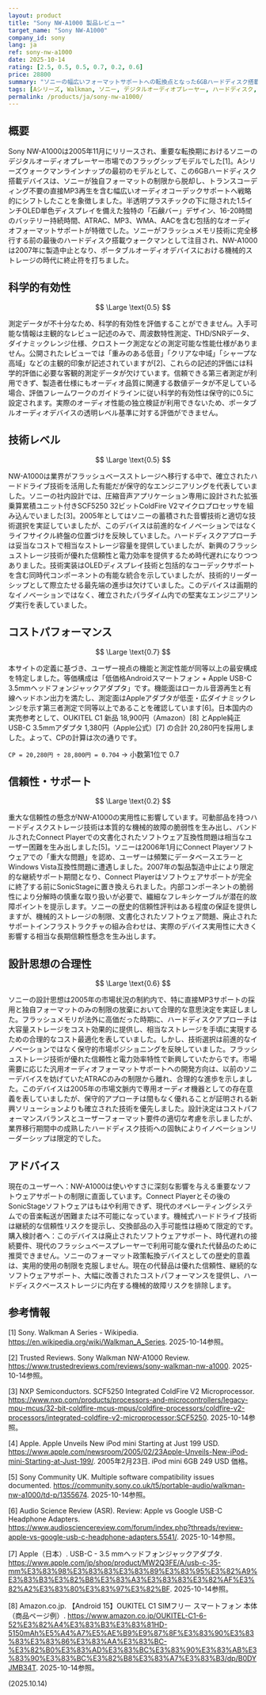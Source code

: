```yaml
---
layout: product
title: "Sony NW-A1000 製品レビュー"
target_name: "Sony NW-A1000"
company_id: sony
lang: ja
ref: sony-nw-a1000
date: 2025-10-14
rating: [2.5, 0.5, 0.5, 0.7, 0.2, 0.6]
price: 28800
summary: "ソニーの幅広いフォーマットサポートへの転換点となった6GBハードディスク搭載デジタルオーディオプレーヤーですが、信頼性の懸念と廃止されたソフトウェアサポートが実用性を制限しています。"
tags: [Aシリーズ, Walkman, ソニー, デジタルオーディオプレーヤー, ハードディスク, ポータブルプレーヤー]
permalink: /products/ja/sony-nw-a1000/
---
```

## 概要

Sony NW-A1000は2005年11月にリリースされ、重要な転換期におけるソニーのデジタルオーディオプレーヤー市場でのフラッグシップモデルでした[1]。Aシリーズウォークマンラインナップの最初のモデルとして、この6GBハードディスク搭載デバイスは、ソニーが独自フォーマットの制限から脱却し、トランスコーディング不要の直接MP3再生を含む幅広いオーディオコーデックサポートへ戦略的にシフトしたことを象徴しました。半透明プラスチックの下に隠された1.5インチOLED単色ディスプレイを備えた独特の「石鹸バー」デザイン、16-20時間のバッテリー持続時間、ATRAC、MP3、WMA、AACを含む包括的なオーディオフォーマットサポートが特徴でした。ソニーがフラッシュメモリ技術に完全移行する前の最後のハードディスク搭載ウォークマンとして注目され、NW-A1000は2007年に製造中止となり、ポータブルオーディオデバイスにおける機械的ストレージの時代に終止符を打ちました。

## 科学的有効性

$$ \Large \text{0.5} $$

測定データが不十分なため、科学的有効性を評価することができません。入手可能な情報は主観的なレビュー記述のみで、周波数特性測定、THD/SNRデータ、ダイナミックレンジ仕様、クロストーク測定などの測定可能な性能仕様がありません。公開されたレビューでは「重みのある低音」「クリアな中域」「シャープな高域」などの主観的印象が記述されていますが[2]、これらの記述的評価には科学的評価に必要な客観的測定データが欠けています。信頼できる第三者測定が利用できず、製造者仕様にもオーディオ品質に関連する数値データが不足している場合、評価フレームワークのガイドラインに従い科学的有効性は保守的に0.5に設定されます。実際のオーディオ性能の独立検証が利用できないため、ポータブルオーディオデバイスの透明レベル基準に対する評価ができません。

## 技術レベル

$$ \Large \text{0.5} $$

NW-A1000は業界がフラッシュベースストレージへ移行する中で、確立されたハードドライブ技術を活用した有能だが保守的なエンジニアリングを代表していました。ソニーの社内設計では、圧縮音声アプリケーション専用に設計された拡張乗算累積ユニット付きSCF5250 32ビットColdFire V2マイクロプロセッサを組み込んでいました[3]。2005年としてはソニーの蓄積された音響技術と適切な技術選択を実証していましたが、このデバイスは前進的なイノベーションではなくライフサイクル終盤の位置づけを反映していました。ハードディスクアプローチは妥当なコストで相当なストレージ容量を提供していましたが、新興のフラッシュストレージ技術が優れた信頼性と電力効率を提供するため時代遅れになりつつありました。技術実装はOLEDディスプレイ技術と包括的なコーデックサポートを含む同時代コンポーネントの有能な統合を示していましたが、技術的リーダーシップとして際立たせる最先端の進歩は欠けていました。このデバイスは画期的なイノベーションではなく、確立されたパラダイム内での堅実なエンジニアリング実行を表していました。

## コストパフォーマンス

$$ \Large \text{0.7} $$

本サイトの定義に基づき、ユーザー視点の機能と測定性能が同等以上の最安構成を特定しました。等価構成は「低価格Androidスマートフォン + Apple USB-C 3.5mmヘッドフォンジャックアダプタ」です。機能面はローカル音源再生と有線ヘッドホン出力を満たし、測定面はAppleアダプタが低歪・広ダイナミックレンジを示す第三者測定で同等以上であることを確認しています[6]。日本国内の実売参考として、OUKITEL C1 新品 18,900円（Amazon）[8] とApple純正USB-C 3.5mmアダプタ 1,380円（Apple公式）[7] の合計 20,280円を採用しました。よって、CPの計算は次の通りです。

`CP = 20,280円 ÷ 28,800円 = 0.704` → 小数第1位で 0.7

## 信頼性・サポート

$$ \Large \text{0.2} $$

重大な信頼性の懸念がNW-A1000の実用性に影響しています。可動部品を持つハードディスクストレージ技術は本質的な機械的故障の脆弱性を生み出し、バンドルされたConnect Playerでの文書化されたソフトウェア互換性問題は相当なユーザー困難を生み出しました[5]。ソニーは2006年1月にConnect Playerソフトウェアでの「重大な問題」を認め、ユーザーは頻繁にデータベースエラーとWindows Vista互換性問題に遭遇しました。2007年の製品製造中止により限定的な継続サポート期間となり、Connect Playerはソフトウェアサポートが完全に終了する前にSonicStageに置き換えられました。内部コンポーネントの脆弱性により分解時の慎重な取り扱いが必要で、繊細なフレキシケーブルが潜在的故障ポイントを提示します。ソニーの歴史的信頼性評判はある程度の保証を提供しますが、機械的ストレージの制限、文書化されたソフトウェア問題、廃止されたサポートインフラストラクチャの組み合わせは、実際のデバイス実用性に大きく影響する相当な長期信頼性懸念を生み出します。

## 設計思想の合理性

$$ \Large \text{0.6} $$

ソニーの設計思想は2005年の市場状況の制約内で、特に直接MP3サポートの採用と独自フォーマットのみの制限の放棄において合理的な意思決定を実証しました。フラッシュメモリが法外に高価だった時期に、ハードディスクアプローチは大容量ストレージをコスト効果的に提供し、相当なストレージを手頃に実現するための合理的なコスト最適化を表していました。しかし、技術選択は前進的なイノベーションではなく保守的市場ポジショニングを反映していました。フラッシュストレージ技術が優れた信頼性と電力効率特性で新興していたからです。市場需要に応じた汎用オーディオフォーマットサポートへの開発方向は、以前のソニーデバイスを妨げていたATRACのみの制限から離れ、合理的な進歩を示しました。このデバイスは2005年の市場文脈内で専用オーディオ機器としての存在意義を表していましたが、保守的アプローチは間もなく優れることが証明される新興ソリューションよりも確立された技術を優先しました。設計決定はコストパフォーマンスバランスとユーザーフォーマット要件の適切な考慮を示しましたが、業界移行期間中の成熟したハードディスク技術への固執によりイノベーションリーダーシップは限定的でした。

## アドバイス

現在のユーザーへ：NW-A1000は使いやすさに深刻な影響を与える重要なソフトウェアサポートの制限に直面しています。Connect Playerとその後のSonicStageソフトウェアはもはや利用できず、現代のオペレーティングシステムでの音楽転送が困難または不可能になっています。機械式ハードドライブ技術は継続的な信頼性リスクを提示し、交換部品の入手可能性は極めて限定的です。購入検討者へ：このデバイスは廃止されたソフトウェアサポート、時代遅れの接続要件、現代のフラッシュベースプレーヤーで利用可能な優れた代替品のために推奨できません。ソニーのフォーマット政策転換デバイスとしての歴史的意義は、実用的使用の制限を克服しません。現在の代替品は優れた信頼性、継続的なソフトウェアサポート、大幅に改善されたコストパフォーマンスを提供し、ハードディスクベースストレージに内在する機械的故障リスクを排除します。

## 参考情報

[1] Sony. Walkman A Series - Wikipedia. https://en.wikipedia.org/wiki/Walkman_A_Series. 2025-10-14参照。

[2] Trusted Reviews. Sony Walkman NW-A1000 Review. https://www.trustedreviews.com/reviews/sony-walkman-nw-a1000. 2025-10-14参照。

[3] NXP Semiconductors. SCF5250 Integrated ColdFire V2 Microprocessor. https://www.nxp.com/products/processors-and-microcontrollers/legacy-mpu-mcus/32-bit-coldfire-mcus-mpus/coldfire-processors/coldfire-v2-processors/integrated-coldfire-v2-microprocessor:SCF5250. 2025-10-14参照。

[4] Apple. Apple Unveils New iPod mini Starting at Just 199 USD. https://www.apple.com/newsroom/2005/02/23Apple-Unveils-New-iPod-mini-Starting-at-Just-199/. 2005年2月23日. iPod mini 6GB 249 USD 価格。

[5] Sony Community UK. Multiple software compatibility issues documented. https://community.sony.co.uk/t5/portable-audio/walkman-nw-a1000/td-p/1355674. 2025-10-14参照。

[6] Audio Science Review (ASR). Review: Apple vs Google USB-C Headphone Adapters. https://www.audiosciencereview.com/forum/index.php?threads/review-apple-vs-google-usb-c-headphone-adapters.5541/. 2025-10-14参照。

[7] Apple（日本）. USB-C - 3.5 mmヘッドフォンジャックアダプタ. https://www.apple.com/jp/shop/product/MW2Q3FE/A/usb-c-35-mm%E3%83%98%E3%83%83%E3%83%89%E3%83%95%E3%82%A9%E3%83%B3%E3%82%B8%E3%83%A3%E3%83%83%E3%82%AF%E3%82%A2%E3%83%80%E3%83%97%E3%82%BF. 2025-10-14参照。

[8] Amazon.co.jp. 【Android 15】OUKITEL C1 SIMフリー スマートフォン 本体（商品ページ例）. https://www.amazon.co.jp/OUKITEL-C1-6-52%E3%82%A4%E3%83%B3%E3%83%81HD-5150mAh%E5%A4%A7%E5%AE%B9%E9%87%8F%E3%83%90%E3%83%83%E3%83%86%E3%83%AA%E3%83%BC-%E3%82%B0%E3%83%AD%E3%83%BC%E3%83%90%E3%83%AB%E3%83%90%E3%83%BC%E3%82%B8%E3%83%A7%E3%83%B3/dp/B0DYJMB34T. 2025-10-14参照。

(2025.10.14)